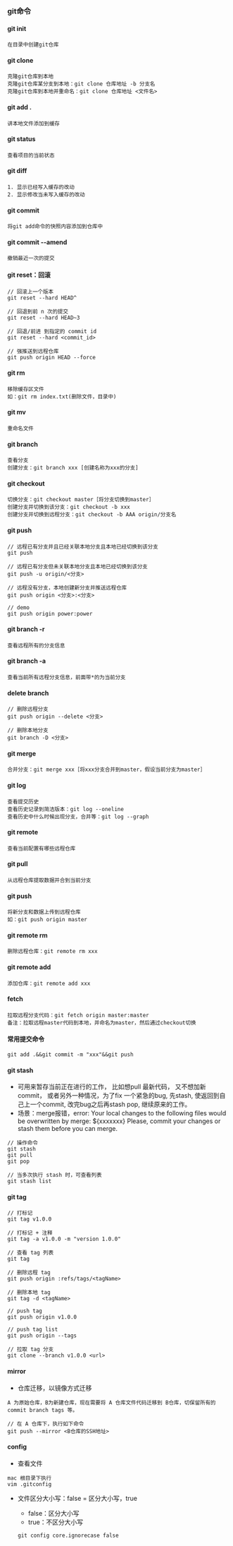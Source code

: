 ### git命令

#### git init
	在目录中创建git仓库
	
#### git clone
	克隆git仓库到本地
	克隆git仓库某分支到本地：git clone 仓库地址 -b 分支名
	克隆git仓库到本地并重命名：git clone 仓库地址 <文件名>
	
#### git add .
	讲本地文件添加到缓存
	
#### git status
	查看项目的当前状态
	
#### git diff
	1. 显示已经写入缓存的改动
	2. 显示修改当未写入缓存的改动
	
#### git commit
	将git add命令的快照内容添加到仓库中
	
#### git commit --amend

	撤销最近一次的提交

#### git reset：回滚

```
// 回滚上一个版本
git reset --hard HEAD^

// 回退到前 n 次的提交
git reset --hard HEAD~3

// 回退/前进 到指定的 commit id
git reset --hard <commit_id>

// 强推送到远程仓库
git push origin HEAD --force
```

#### git rm
	移除缓存区文件
	如：git rm index.txt(删除文件，目录中)
	
#### git mv
	重命名文件

#### git branch
	查看分支
	创建分支：git branch xxx [创建名称为xxx的分支]

#### git checkout
	切换分支：git checkout master［将分支切换到master］
	创建分支并切换到该分支：git checkout -b xxx
	创建分支并切换到远程分支：git checkout -b AAA origin/分支名
	
#### git push

```
// 远程已有分支并且已经关联本地分支且本地已经切换到该分支
git push

// 远程已有分支但未关联本地分支且本地已经切换到该分支
git push -u origin/<分支>

// 远程没有分支，本地创建新分支并推送远程仓库
git push origin <分支>:<分支>

// demo
git push origin power:power
```
	
#### git branch -r

```
查看远程所有的分支信息
```
    
#### git branch -a

```
查看当前所有远程分支信息，前面带*的为当前分支
```
    
#### delete branch

```
// 删除远程分支
git push origin --delete <分支>

// 删除本地分支
git branch -D <分支>
```

#### git merge

```
合并分支：git merge xxx［将xxx分支合并到master，假设当前分支为master］
```
	
#### git log
	查看提交历史
	查看历史记录到简洁版本：git log --oneline
	查看历史中什么时候出现分支，合并等：git log --graph
	
#### git remote
	查看当前配置有哪些远程仓库
	
#### git pull
	从远程仓库提取数据并合到当前分支

#### git push
	将新分支和数据上传到远程仓库
	如：git push origin master

#### git remote rm
	删除远程仓库：git remote rm xxx

#### git remote add
	添加仓库：git remote add xxx
	
#### fetch
	拉取远程分支代码：git fetch origin master:master
	备注：拉取远程master代码到本地，并命名为master，然后通过checkout切换

#### 常用提交命令
	git add .&&git commit -m "xxx"&&git push
	
#### git stash

- 可用来暂存当前正在进行的工作， 比如想pull 最新代码， 又不想加新commit， 或者另外一种情况，为了fix 一个紧急的bug,  先stash, 使返回到自己上一个commit, 改完bug之后再stash pop, 继续原来的工作。
- 场景：merge报错，error: Your local changes to the following files would be overwritten by merge: ${xxxxxxx} Please, commit your changes or stash them before you can merge.

```
// 操作命令
git stash
git pull
git pop

// 当多次执行 stash 时，可查看列表
git stash list
```

#### git tag

```
// 打标记
git tag v1.0.0

// 打标记 + 注释
git tag -a v1.0.0 -m "version 1.0.0"

// 查看 tag 列表
git tag

// 删除远程 tag
git push origin :refs/tags/<tagName>

// 删除本地 tag
git tag -d <tagName>

// push tag
git push origin v1.0.0

// push tag list
git push origin --tags

// 拉取 tag 分支
git clone --branch v1.0.0 <url>
```

#### mirror

- 仓库迁移，以镜像方式迁移

```
A 为原始仓库，B为新建仓库，现在需要将 A 仓库文件代码迁移到 B仓库，切保留所有的 commit branch tags 等。

// 在 A 仓库下，执行如下命令
git push --mirror <B仓库的SSH地址>
```

#### config

- 查看文件

```
mac 根目录下执行
vim .gitconfig
```

- 文件区分大小写：false = 区分大小写，true
	- false：区分大小写
	- true：不区分大小写
	
	```
	git config core.ignorecase false
	```
